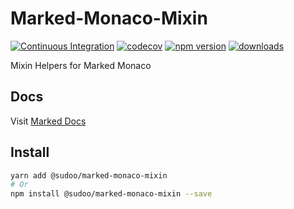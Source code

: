 # Marked-Monaco-Mixin

[![Continuous Integration](https://github.com/SudoDotDog/Marked-Monaco-Mixin/actions/workflows/ci.yml/badge.svg)](https://github.com/SudoDotDog/Marked-Monaco-Mixin/actions/workflows/ci.yml)
[![codecov](https://codecov.io/gh/SudoDotDog/Marked-Monaco-Mixin/branch/main/graph/badge.svg)](https://codecov.io/gh/SudoDotDog/Marked-Monaco-Mixin)
[![npm version](https://badge.fury.io/js/%40sudoo%2Fmarked-monaco-mixin.svg)](https://www.npmjs.com/package/@sudoo/marked-monaco-mixin)
[![downloads](https://img.shields.io/npm/dm/@sudoo/marked-monaco-mixin.svg)](https://www.npmjs.com/package/@sudoo/marked-monaco-mixin)

Mixin Helpers for Marked Monaco

## Docs

Visit [Marked Docs](https://marked.sudo.dog/)

## Install

```sh
yarn add @sudoo/marked-monaco-mixin
# Or
npm install @sudoo/marked-monaco-mixin --save
```
